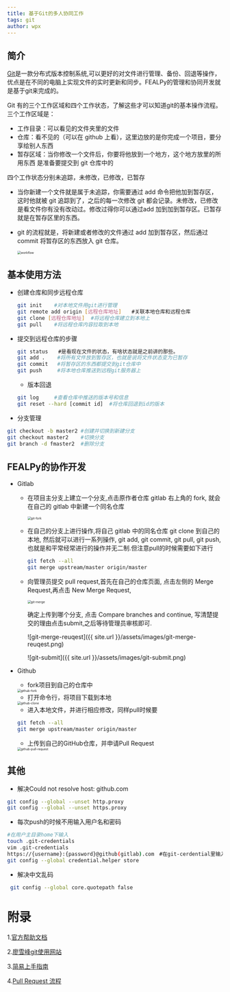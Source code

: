 ```yaml
---
title: 基于Git的多人协同工作
tags: git
author: wpx
---
```



## 简介

[Git](https://git-scm.com/)是一款分布式版本控制系统,可以更好的对文件进行管理、备份、回退等操作，优点是在不同的电脑上实现文件的实时更新和同步。FEALPy的管理和协同开发就是基于git来完成的。

Git 有的三个工作区域和四个工作状态，了解这些才可以知道git的基本操作流程。三个工作区域是：

- 工作目录：可以看见的文件夹里的文件
- 仓库：看不见的（可以在 github 上看），这里边放的是你完成一个项目，要分
  享给别人东西
- 暂存区域：当你修改一个文件后，你要将他放到一个地方，这个地方放里的所用东西
  是准备要提交到 git 仓库中的



四个工作状态分别未追踪，未修改，已修改，已暂存

- 当你新建一个文件就是属于未追踪，你需要通过 add 命令把他加到暂存区，这时他就被 git 追踪到了，之后的每一次修改 git 都会记录。未修改，已修改是看文件你有没有改动过。修改过得你可以通过add 加到加到暂存区。已暂存就是在暂存区里的东西。

- git 的流程就是，将新建或者修改的文件通过 add 加到暂存区，然后通过 commit 将暂存区的东西放入 git 仓库。
  
  <img src="{{ site.url }}/assets/images/git-workflow.png" alt="workflow" style="zoom:50%;" />

## 基本使用方法

- 创建仓库和同步远程仓库
  ```bash
  git init    #对本地文件用git进行管理
  git remote add origin [远程仓库地址]　　#关联本地仓库和远程仓库
  git clone [远程仓库地址]  #将远程仓库建立到本地上
  git pull    #将远程仓库内容拉取到本地
  ```

- 提交到远程仓库的步骤
  ```bash
  git status　　#是看现在文件的状态，有啥状态就是之前讲的那些。
  git add .    #将所有文件放到暂存区，也就是说将文件状态变为已暂存
  git commit   #将暂存区的东西都提交到git仓库中
  git push     #将本地仓库推送到远程git服务器上
  ```
  
  - 版本回退
  ```bash
  git log     #查看仓库中推送的版本号和信息
  git reset --hard [commit id]  #将仓库回退到id的版本
  ```
  
- 分支管理
 ```bash
git checkout -b master2 #创建并切换到新建分支
git checkout master2    #切换分支
git branch -d fmaster2  #删除分支
 ```

## FEALPy的协作开发

- Gitlab
  - 在项目主分支上建立一个分支,点击原作者仓库 gitlab 右上角的 fork, 就会在自己的 gitlab 中新建一个同名仓库

    <img src="{{ site.url }}/assets/images/git-fork.png" alt="git-fork" style="zoom:50%;" />

  - 在自己的分支上进行操作,将自己 gitlab 中的同名仓库 git clone 到自己的本地, 然后就可以进行一系列操作, git add, git commit, git pull, git push, 也就是和平常经常进行的操作并无二制.但注意pull的时候需要如下进行
  
    ```bash
    git fetch --all
    git merge upstream/master origin/master
    ```
  
  - 向管理员提交 pull request,首先在自己的仓库页面, 点击左侧的 Merge Request,再点击 New Merge Request, 
  
    <img src="{{ site.url }}/assets/images/git-merge.png" alt="git-merge" style="zoom:50%;" />
  
    确定上传到哪个分支, 点击 Compare branches and continue, 写清楚提交的理由点击submit,之后等待管理员审核即可.
  
    ![git-merge-reuqest]({{ site.url }}/assets/images/git-merge-reuqest.png)
    
    ![git-submit]({{ site.url }}/assets/images/git-submit.png)
  
- Github

  - fork项目到自己的仓库中

  <img src="{{ site.url }}/assets/images/github-fork.png" alt="github-fork" style="zoom:50%;" />

  - 打开命令行，将项目下载到本地

  <img src="{{ site.url }}/assets/images/github-clone.png" alt="github-clone" style="zoom:50%;" />

  - 进入本地文件，并进行相应修改，同样pull时候要

  ```bash
  git fetch --all
  git merge upstream/master origin/master
  ```

  - 上传到自己的GitHub仓库，并申请Pull Request 

  <img src="{{ site.url }}/assets/images/github-pull-request.png" alt="github-pull-request" style="zoom:50%;" />

## 其他

- 解决Could not resolve host: github.com

```bash
git config --global --unset http.proxy
git config --global --unset https.proxy
```

- 每次push的时候不用输入用户名和密码

```bash
#在用户主目录home下输入
touch .git-credentials
vim .git-credentials
https://{username}:{password}@github(gitlab).com　#在git-cerdential里输入用户信息
git config --global credential.helper store
```

- 解决中文乱码
```bash
 git config --global core.quotepath false
```

# 附录

1.[官方帮助文档](https://git-scm.com/book/zh/v2)

2.[廖雪峰git使用网站](https://www.liaoxuefeng.com/wiki/896043488029600)

3.[简易上手指南](https://www.bootcss.com/p/git-guide/)

4.[Pull Request 流程](https://juejin.cn/post/6844903821521469448v)

